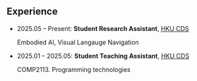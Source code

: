 ## Experience

- 2025.05 – Present: **Student Research Assistant**, [HKU CDS](https://www.cds.hku.hk/)
  
  Embodied AI, Visual Langauge Navigation
  
- 2025.01 – 2025.05: **Student Teaching Assistant**, [HKU CDS](https://www.cds.hku.hk/)
  
  COMP2113. Programming technologies
